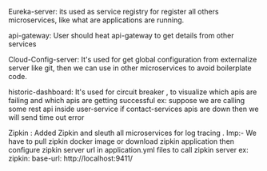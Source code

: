 Eureka-server:
its used as service registry for register all others microservices, like what are applications are running.

api-gateway:
User should heat api-gateway to get details from other services 

Cloud-Config-server:
It's used for get global configuration from externalize server
like git, then we can use in other microservices
to avoid boilerplate code.

historic-dashboard:
It's used for circuit breaker , to visualize which apis are failing and which apis are getting successful
ex: suppose we are calling some rest api inside user-service
if contact-services apis are down then we will send time out error

Zipkin :
Added Zipkin and sleuth all microservices for log tracing .
Imp:- We have to pull zipkin docker image or download zipkin application then configure zipkin server url
in application.yml files to call zipkin server 
ex:  zipkin:
base-url: http://localhost:9411/

